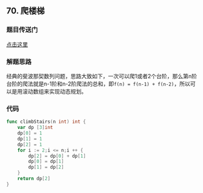 ## 70. 爬楼梯

### 题目传送门

[点击这里](https://leetcode.cn/problems/climbing-stairs/)

### 解题思路

经典的斐波那契数列问题，思路大致如下，一次可以爬1或者2个台阶，那么第n阶台阶的爬法就是n-1阶和n-2阶爬法的总和，即`f(n) = f(n-1) + f(n-2)`，所以可以是用滚动数组来实现动态规划。

### 代码

```go
func climbStairs(n int) int {
	var dp [3]int
	dp[0] = 1
	dp[1] = 1
    dp[2] = 1
	for i := 2;i <= n;i ++ {
		dp[2] = dp[0] + dp[1]
		dp[0] = dp[1]
		dp[1] = dp[2]
	}
	return dp[2]
}
```